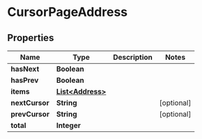 

# CursorPageAddress


## Properties

Name | Type | Description | Notes
------------ | ------------- | ------------- | -------------
**hasNext** | **Boolean** |  | 
**hasPrev** | **Boolean** |  | 
**items** | [**List&lt;Address&gt;**](Address.md) |  | 
**nextCursor** | **String** |  |  [optional]
**prevCursor** | **String** |  |  [optional]
**total** | **Integer** |  | 



